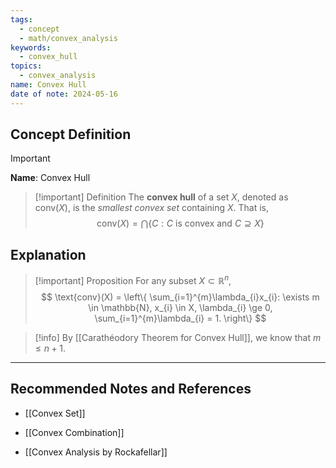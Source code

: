 ```yaml
---
tags:
  - concept
  - math/convex_analysis
keywords:
  - convex_hull
topics:
  - convex_analysis
name: Convex Hull
date of note: 2024-05-16
---
```


## Concept Definition

>[!important]
>**Name**: Convex Hull

>[!important] Definition
>The **convex hull** of a set $X$, denoted as $\text{conv}(X)$,  is the *smallest convex set* containing $X$. That is,
>$$
>\text{conv}(X) = \bigcap \left\{ C:  C \text{ is convex and } C \supseteq X \right\}
>$$


## Explanation


>[!important] Proposition
>For any subset $X \subset \mathbb{R}^n$, 
>$$
>\text{conv}(X) = \left\{ \sum_{i=1}^{m}\lambda_{i}x_{i}:  \exists m \in \mathbb{N}, x_{i} \in X, \lambda_{i} \ge 0, \sum_{i=1}^{m}\lambda_{i} = 1. \right\}
>$$


 >[!info]
 >By [[Carathéodory Theorem for Convex Hull]], we know that $m \leq n+1$.




-----------
##  Recommended Notes and References

- [[Convex Set]]
- [[Convex Combination]]

- [[Convex Analysis by Rockafellar]]